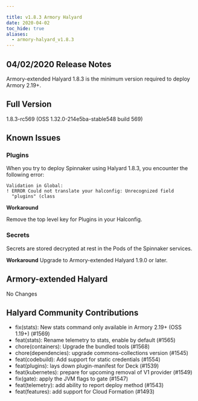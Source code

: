 ```yaml
---

title: v1.8.3 Armory Halyard
date: 2020-04-02
toc_hide: true
aliases:
  - armory-halyard_v1.8.3
---
```


## 04/02/2020 Release Notes

Armory-extended Halyard  1.8.3 is the minimum version required to deploy Armory 2.19+.

## Full Version
1.8.3-rc569 (OSS 1.32.0-214e5ba-stable548 build 569)

## Known Issues

### Plugins

When you try to deploy Spinnaker using Halyard 1.8.3, you encounter the following error:

```
Validation in Global:
! ERROR Could not translate your halconfig: Unrecognized field
  "plugins" (class
```

**Workaround**

Remove the top level key for Plugins in your Halconfig.

### Secrets

Secrets are stored decrypted at rest in the Pods of the Spinnaker services.

**Workaround**
Upgrade to Armory-extended Halyard 1.9.0 or later.


## Armory-extended Halyard
 No Changes

## Halyard Community Contributions
- fix(stats): New stats command only available in Armory 2.19+ (OSS 1.19+) (#1569)
- feat(stats): Rename telemetry to stats, enable by default (#1565)
- chore(containers): Upgrade the bundled tools (#1568)
- chore(dependencies): upgrade commons-collections  version (#1545)
- feat(codebuild): Add support for static credentials (#1554)
- feat(plugins): lays down plugin-manifest for Deck (#1539)
- feat(kubernetes): prepare for upcoming removal of V1 provider (#1549)
- fix(gate): apply the JVM flags to gate (#1547)
- feat(telemetry): add ability to report deploy method (#1543)
- feat(features): add support for Cloud Formation (#1493)
